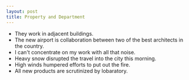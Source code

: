 ```yaml
---
layout: post
title: Property and Department
---
```

- They work in adjacent buildings.
- The new airport is collaboration between two of the best architects in the country.
- I can't concentrate on my work with all that noise.
- Heavy snow disrupted the travel into the city this morning.
- High winds humpered efforts to put out the fire.
- All new products are scrutinized by lobaratory.